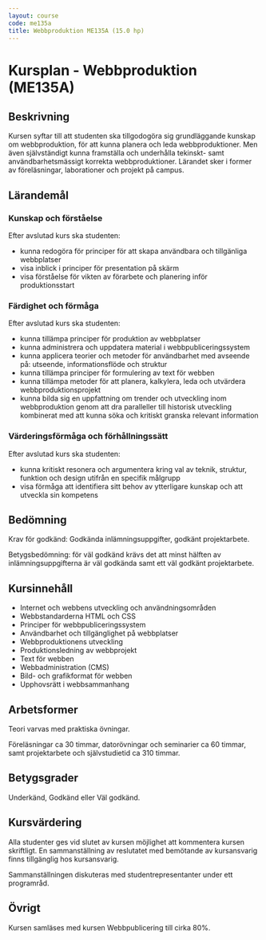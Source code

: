 ```yaml
---
layout: course
code: me135a
title: Webbproduktion ME135A (15.0 hp)
---
```


# Kursplan - Webbproduktion (ME135A)

## Beskrivning

Kursen syftar till att studenten ska tillgodogöra sig grundläggande kunskap om webbproduktion, för att kunna planera och leda webbproduktioner. Men även självständigt kunna framställa och underhålla tekinskt- samt användbarhetsmässigt korrekta webbproduktioner. Lärandet sker i former av föreläsningar, laborationer och projekt på campus.

## Lärandemål

### Kunskap och förståelse

Efter avslutad kurs ska studenten:

* kunna redogöra för principer för att skapa användbara och tillgänliga webbplatser
* visa inblick i principer för presentation på skärm
* visa förståelse för vikten av förarbete och planering inför produktionsstart

### Färdighet och förmåga

Efter avslutad kurs ska studenten:

* kunna tillämpa principer för produktion av webbplatser
* kunna administrera och uppdatera material i webbpubliceringssystem
* kunna applicera teorier och metoder för användbarhet med avseende på: utseende, informationsflöde och struktur
* kunna tillämpa principer för formulering av text för webben
* kunna tillämpa metoder för att planera, kalkylera, leda och utvärdera webbproduktionsprojekt
* kunna bilda sig en uppfattning om trender och utveckling inom webbproduktion genom att dra paralleller till historisk utveckling kombinerat med att kunna söka och kritiskt granska relevant information

### Värderingsförmåga och förhållningssätt

Efter avslutad kurs ska studenten:

* kunna kritiskt resonera och argumentera kring val av teknik, struktur, funktion och design utifrån en specifik målgrupp
* visa förmåga att identifiera sitt behov av ytterligare kunskap och att utveckla sin kompetens

## Bedömning

Krav för godkänd: Godkända inlämningsuppgifter, godkänt projektarbete.

Betygsbedömning: för väl godkänd krävs det att minst hälften av inlämningsuppgifterna är väl godkända samt ett väl godkänt projektarbete.

## Kursinnehåll

* Internet och webbens utveckling och användningsområden
* Webbstandarderna HTML och CSS
* Principer för webbpubliceringssystem
* Användbarhet och tillgänglighet på webbplatser
* Webbproduktionens utveckling
* Produktionsledning av webbprojekt
* Text för webben
* Webbadministration (CMS)
* Bild- och grafikformat för webben
* Upphovsrätt i webbsammanhang

## Arbetsformer

Teori varvas med praktiska övningar.

Föreläsningar ca 30 timmar, datorövningar och seminarier ca 60 timmar, samt projektarbete och självstudietid ca 310 timmar.

## Betygsgrader

Underkänd, Godkänd eller Väl godkänd.

## Kursvärdering

Alla studenter ges vid slutet av kursen möjlighet att kommentera kursen skriftligt. En sammanställning av reslutatet med bemötande av kursansvarig finns tillgänglig hos kursansvarig.

Sammanställningen diskuteras med studentrepresentanter under ett programråd.

## Övrigt

Kursen samläses med kursen Webbpublicering till cirka 80%.
